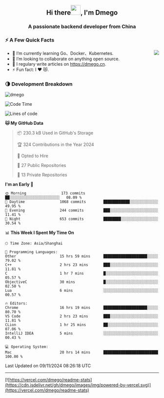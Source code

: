 <h2 align="center">Hi there<img src="https://cdn.jsdelivr.net/gh/dmego/images/img/Hi.gif" height="32" />, I'm Dmego </h2>
<h3 align="center">A passionate backend developer from China</h3>

### ⚡️ A Few Quick Facts

<img align="right" src="https://readme-stats-dmego.vercel.app/api?username=dmego&show_icons=true&icon_color=1573B3&hide_title=true&text_color=718096&bg_color=00000000&hide_border=true"/>

<ul>
    <li> 🌱 I’m currently learning Go、Docker、Kubernetes.</li>
    <li> 👯 I’m looking to collaborate on anything open source.</li>
    <li> 📝 I regulary write articles on <a href="https://dmego.cn">https://dmego.cn</a>.</li>
    <li> ⚡ Fun fact: I ❤️ 😻.</li>
</ul>

### 🌗 Development Breakdown

<img src="https://komarev.com/ghpvc/?username=dmego" alt="dmego" />

<!--START_SECTION:waka-->
![Code Time](http://img.shields.io/badge/Code%20Time-3%2C064%20hrs%2051%20mins-blue)

![Lines of code](https://img.shields.io/badge/From%20Hello%20World%20I%27ve%20Written-677.0%20thousand%20lines%20of%20code-blue)

**🐱 My GitHub Data** 

> 📦 230.3 kB Used in GitHub's Storage 
 > 
> 🏆 324 Contributions in the Year 2024
 > 
> 💼 Opted to Hire
 > 
> 📜 27 Public Repositories 
 > 
> 🔑 13 Private Repositories 
 > 
**I'm an Early 🐤** 

```text
🌞 Morning                173 commits         ██░░░░░░░░░░░░░░░░░░░░░░░   08.09 % 
🌆 Daytime                1068 commits        ████████████░░░░░░░░░░░░░   49.95 % 
🌃 Evening                244 commits         ███░░░░░░░░░░░░░░░░░░░░░░   11.41 % 
🌙 Night                  653 commits         ████████░░░░░░░░░░░░░░░░░   30.54 % 
```


📊 **This Week I Spent My Time On** 

```text
🕑︎ Time Zone: Asia/Shanghai

💬 Programming Languages: 
Other                    15 hrs 59 mins      ████████████████████░░░░░   79.02 % 
C++                      2 hrs 23 mins       ███░░░░░░░░░░░░░░░░░░░░░░   11.81 % 
C                        1 hr 7 mins         █░░░░░░░░░░░░░░░░░░░░░░░░   05.57 % 
ObjectiveC               30 mins             █░░░░░░░░░░░░░░░░░░░░░░░░   02.50 % 
Lua                      6 mins              ░░░░░░░░░░░░░░░░░░░░░░░░░   00.57 % 

🔥 Editors: 
Chrome                   16 hrs 19 mins      ████████████████████░░░░░   80.70 % 
VS Code                  2 hrs 23 mins       ███░░░░░░░░░░░░░░░░░░░░░░   11.81 % 
CLion                    1 hr 25 mins        ██░░░░░░░░░░░░░░░░░░░░░░░   07.06 % 
IntelliJ IDEA            5 mins              ░░░░░░░░░░░░░░░░░░░░░░░░░   00.43 % 

💻 Operating System: 
Mac                      20 hrs 14 mins      █████████████████████████   100.00 % 
```


 Last Updated on 09/11/2024 08:26:18 UTC
<!--END_SECTION:waka-->

---

[![https://vercel.com/dmego/readme-stats](https://cdn.jsdelivr.net/gh/dmego/images/img/powered-by-vercel.svg)](https://vercel.com/dmego/readme-stats)

